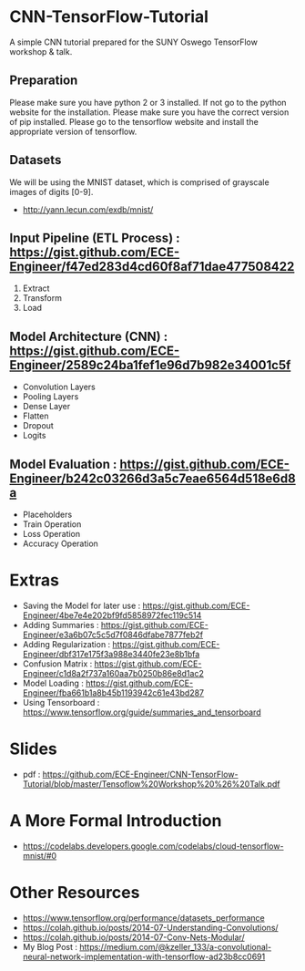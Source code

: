 # CNN-TensorFlow-Tutorial
A simple CNN tutorial prepared for the SUNY Oswego TensorFlow workshop &amp; talk.

## Preparation
Please make sure you have python 2 or 3 installed. If not go to the python website for the installation.
Please make sure you have the correct version of pip installed.
Please go to the tensorflow website and install the appropriate version of tensorflow.

## Datasets
We will be using the MNIST dataset, which is comprised of grayscale images of digits [0-9].
* http://yann.lecun.com/exdb/mnist/

## Input Pipeline (ETL Process) : https://gist.github.com/ECE-Engineer/f47ed283d4cd60f8af71dae477508422
1. Extract
2. Transform
3. Load

## Model Architecture (CNN) : https://gist.github.com/ECE-Engineer/2589c24ba1fef1e96d7b982e34001c5f
* Convolution Layers
* Pooling Layers
* Dense Layer
* Flatten
* Dropout
* Logits

## Model Evaluation : https://gist.github.com/ECE-Engineer/b242c03266d3a5c7eae6564d518e6d8a
* Placeholders
* Train Operation
* Loss Operation
* Accuracy Operation


# Extras
* Saving the Model for later use : https://gist.github.com/ECE-Engineer/4be7e4e202bf9fd5858972fec119c514
* Adding Summaries : https://gist.github.com/ECE-Engineer/e3a6b07c5c5d7f0846dfabe7877feb2f
* Adding Regularization : https://gist.github.com/ECE-Engineer/dbf317e175f3a988e3440fe23e8b1bfa
* Confusion Matrix : https://gist.github.com/ECE-Engineer/c1d8a2f737a160aa7b0250b86e8d1ac2
* Model Loading : https://gist.github.com/ECE-Engineer/fba661b1a8b45b1193942c61e43bd287
* Using Tensorboard : https://www.tensorflow.org/guide/summaries_and_tensorboard

# Slides
* pdf : https://github.com/ECE-Engineer/CNN-TensorFlow-Tutorial/blob/master/Tensoflow%20Workshop%20%26%20Talk.pdf

# A More Formal Introduction
* https://codelabs.developers.google.com/codelabs/cloud-tensorflow-mnist/#0

# Other Resources
* https://www.tensorflow.org/performance/datasets_performance
* https://colah.github.io/posts/2014-07-Understanding-Convolutions/
* https://colah.github.io/posts/2014-07-Conv-Nets-Modular/
* My Blog Post : https://medium.com/@kzeller_133/a-convolutional-neural-network-implementation-with-tensorflow-ad23b8cc0691